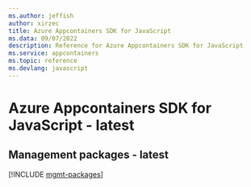 ```yaml
---
ms.author: jeffish
author: xirzec
title: Azure Appcontainers SDK for JavaScript
ms.data: 09/07/2022
description: Reference for Azure Appcontainers SDK for JavaScript
ms.service: appcontainers
ms.topic: reference
ms.devlang: javascript
---
```

# Azure Appcontainers SDK for JavaScript - latest

## Management packages - latest
[!INCLUDE [mgmt-packages](appcontainers-mgmt-index.md)]